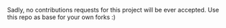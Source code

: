 Sadly, no contributions requests for this project will be ever accepted. Use this repo as base for your own forks :)
